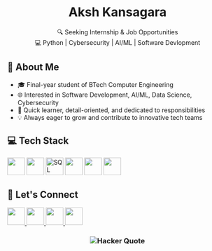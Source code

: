 <h1 align="center">Aksh Kansagara </h1>

<p align="center">
  🔍 Seeking Internship & Job Opportunities <br/>
  💻 Python | Cybersecurity | AI/ML | Software Devlopment
</p>


## 🧠 About Me
- 🎓 Final-year student of BTech Computer Engineering  
- 🌐 Interested in Software Development, AI/ML, Data Science, Cybersecurity  
- 🧩 Quick learner, detail-oriented, and dedicated to responsibilities  
- 💡 Always eager to grow and contribute to innovative tech teams  

## 💻 Tech Stack
<p>
  <img src="https://skillicons.dev/icons?i=html,css,python,c&theme=light" height="40" />
  <img src="https://skillicons.dev/icons?i=bootstrap&theme=light" height="40" />
<!--   <img src="https://cdn.jsdelivr.net/gh/devicons/devicon/icons/numpy/numpy-original.svg" height="40" alt="NumPy" /> -->
<!--   <img src="https://cdn.jsdelivr.net/gh/devicons/devicon/icons/pandas/pandas-original.svg" height="40" alt="Pandas" /> -->
  <img src="https://cdn.jsdelivr.net/gh/devicons/devicon/icons/mysql/mysql-original.svg" height="40" alt="SQL" />
  <img src="https://skillicons.dev/icons?i=androidstudio,vscode,git,github&theme=light" height="40" />
  <img src="https://skillicons.dev/icons?i=googlecloud&theme=light" height="40" />
  <img src="https://skillicons.dev/icons?i=linux,windows,kali&theme=light" height="40" />
</p>

## 🤝 Let's Connect
<p>
  <a href="mailto:kansagaraaksh@gmail.com">
    <img src="https://skillicons.dev/icons?i=gmail&theme=light" height="40" />
  </a>
  <a href="https://linkedin.com/in/akshkansagara">
    <img src="https://skillicons.dev/icons?i=linkedin&theme=light" height="40" />
  </a>
  <a href="https://github.com/akshkansagara">
    <img src="https://skillicons.dev/icons?i=github&theme=light" height="40" />
  </a>
  <a href="https://discordapp.com/users/akshkansagara">
    <img src="https://skillicons.dev/icons?i=discord&theme=light" height="40" />
  </a>
</p>

<h3 align="center">
  <img src="https://readme-typing-svg.demolab.com?font=Fira+Code&size=20&pause=1200&color=00FF00&center=true&vCenter=true&width=750&lines=01000001+01001011+01110011+01101000+00110100+00110111;Code+like+a+dev.+Think+like+a+hacker." alt="Hacker Quote"/>
</h3>
